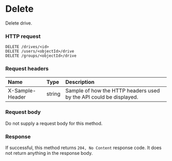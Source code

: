 # Delete

Delete drive.
### HTTP request
```http
DELETE /drives/<id>
DELETE /users/<objectId>/drive
DELETE /groups/<objectId>/drive

```
### Request headers
| Name       | Type | Description|
|:---------------|:--------|:----------|
| X-Sample-Header  | string  | Sample of how the HTTP headers used by the API could be displayed.|

### Request body
Do not supply a request body for this method.


### Response
If successful, this method returns `204, No Content` response code. It does not return anything in the response body.

<!-- uuid: b69daa27-cc4d-4a85-b4c8-1e4ada7920f3\n2015-10-09 15:14:07 UTC -->